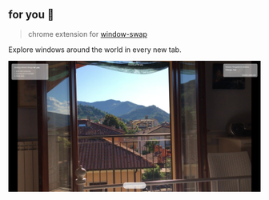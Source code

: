 ## for you 🌹 

> chrome extension for [window-swap](https://window-swap.com)

Explore windows around the world in every new tab.


![for-you](./assets/screenshot.png)